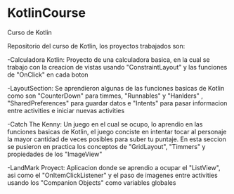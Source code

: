 # KotlinCourse
Curso de Kotlin


Repositorio del curso de Kotlin, los proyectos trabajados son:

-Calculadora Kotlin: Proyecto de una calculadora basica, en la cual se trabajo con la creacion de vistas usando "ConstraintLayout"
y las funciones de "OnClick" en cada boton

-LayoutSection: Se aprendieron algunas de las funciones basicas de Kotlin como son "CounterDown" para timmes, "Runnables" y "Hanlders"
, "SharedPreferences" para guardar datos e "Intents" para pasar informacion entre activities e iniciar nuevas activities

-Catch The Kenny: Un juego en el cual se ocupo, lo aprendio en las funciones basicas de Kotlin, el juego conciste en intentar tocar
al personaje la mayor cantidad de veces posibles para suber tu puntaje. En esta seccion se pusieron en practica los conceptos
de "GridLayout", "Timmers" y propiedades de los "ImageView"

-LandMark Proyect: Aplicacion donde se aprendio a ocupar el "ListView", asi como el "OnItemClickListener" y el paso de imagenes entre
activities usando los "Companion Objects" como variables globales



